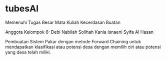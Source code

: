 # tubesAI
Memenuhi Tugas Besar Mata Kuliah Kecerdasan Buatan

Anggota Kelompok 6:
Debi Nabilah Solihah
Kania Isnaeni
Syifa Al Hasan

Pembuatan Sistem Pakar dengan metode Forward Chaining untuk mendapatkan klasifikasi atau potensi desa dengan memilih ciri atau potensi yang desa telah miliki.
